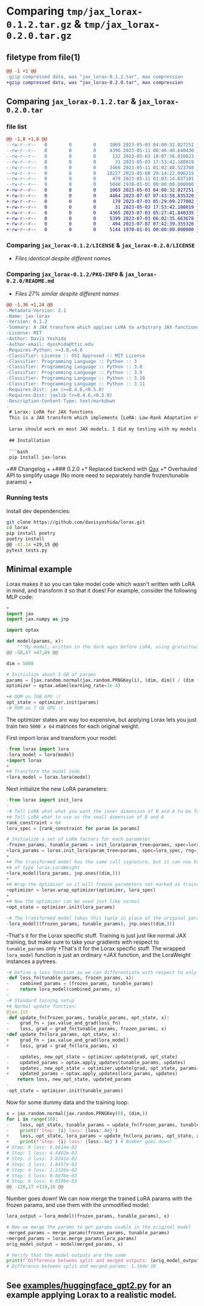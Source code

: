# Comparing `tmp/jax_lorax-0.1.2.tar.gz` & `tmp/jax_lorax-0.2.0.tar.gz`

## filetype from file(1)

```diff
@@ -1 +1 @@
-gzip compressed data, was "jax_lorax-0.1.2.tar", max compression
+gzip compressed data, was "jax_lorax-0.2.0.tar", max compression
```

## Comparing `jax_lorax-0.1.2.tar` & `jax_lorax-0.2.0.tar`

### file list

```diff
@@ -1,8 +1,8 @@
--rw-r--r--   0        0        0     1069 2023-05-03 04:00:32.027251 jax_lorax-0.1.2/LICENSE
--rw-r--r--   0        0        0     4396 2023-05-11 00:46:40.640430 jax_lorax-0.1.2/README.md
--rw-r--r--   0        0        0      132 2023-05-03 18:07:36.010823 jax_lorax-0.1.2/lorax/__init__.py
--rw-r--r--   0        0        0       31 2023-05-03 17:53:42.180819 jax_lorax-0.1.2/lorax/constants.py
--rw-r--r--   0        0        0     3466 2023-05-11 01:02:48.523768 jax_lorax-0.1.2/lorax/helpers.py
--rw-r--r--   0        0        0    10227 2023-05-08 20:14:22.096215 jax_lorax-0.1.2/lorax/transform.py
--rw-r--r--   0        0        0      479 2023-05-11 01:03:14.837101 jax_lorax-0.1.2/pyproject.toml
--rw-r--r--   0        0        0     5040 1970-01-01 00:00:00.000000 jax_lorax-0.1.2/PKG-INFO
+-rw-r--r--   0        0        0     1069 2023-05-03 04:00:32.027251 jax_lorax-0.2.0/LICENSE
+-rw-r--r--   0        0        0     4464 2023-07-07 07:43:58.835320 jax_lorax-0.2.0/README.md
+-rw-r--r--   0        0        0      179 2023-07-03 05:29:09.277002 jax_lorax-0.2.0/lorax/__init__.py
+-rw-r--r--   0        0        0       31 2023-05-03 17:53:42.180819 jax_lorax-0.2.0/lorax/constants.py
+-rw-r--r--   0        0        0     4365 2023-07-03 05:27:41.840335 jax_lorax-0.2.0/lorax/helpers.py
+-rw-r--r--   0        0        0     5399 2023-07-03 06:02:35.663678 jax_lorax-0.2.0/lorax/transform.py
+-rw-r--r--   0        0        0      494 2023-07-07 07:42:39.355320 jax_lorax-0.2.0/pyproject.toml
+-rw-r--r--   0        0        0     5144 1970-01-01 00:00:00.000000 jax_lorax-0.2.0/PKG-INFO
```

### Comparing `jax_lorax-0.1.2/LICENSE` & `jax_lorax-0.2.0/LICENSE`

 * *Files identical despite different names*

### Comparing `jax_lorax-0.1.2/PKG-INFO` & `jax_lorax-0.2.0/README.md`

 * *Files 27% similar despite different names*

```diff
@@ -1,36 +1,24 @@
-Metadata-Version: 2.1
-Name: jax-lorax
-Version: 0.1.2
-Summary: A JAX transform which applies LoRA to arbitrary JAX functions/models
-License: MIT
-Author: Davis Yoshida
-Author-email: dyoshida@ttic.edu
-Requires-Python: >=3.8,<4.0
-Classifier: License :: OSI Approved :: MIT License
-Classifier: Programming Language :: Python :: 3
-Classifier: Programming Language :: Python :: 3.8
-Classifier: Programming Language :: Python :: 3.9
-Classifier: Programming Language :: Python :: 3.10
-Classifier: Programming Language :: Python :: 3.11
-Requires-Dist: jax (>=0.4.6,<0.5.0)
-Requires-Dist: jaxlib (>=0.4.6,<0.5.0)
-Description-Content-Type: text/markdown
-
 # Lorax: LoRA for JAX functions
 This is a JAX transform which implements [LoRA: Low-Rank Adaptation of Large Language Models](https://arxiv.org/abs/2106.09685). LoRA replaces operations like `Wx` with `(W + BA)x` where `A` and `B` are skinny rectangular matrices. You can then train only `A` and `B`, and leave `W` frozen, which dramatically reduces the amount of memory needed for things like optimizer states.
 
 Lorax should work on most JAX models. I did my testing with my models which use Haiku, and you can find an example of applying it to a HuggingFace Flax model in the [examples directory(examples/).
 
 ## Installation 
 
 ```bash
 pip install jax-lorax
 ```
 
+## Changelog
+
+### 0.2.0
+* Replaced backend with [Qax](https://github.com/davisyoshida/qax)
+* Overhauled API to simplify usage (No more need to separately handle frozen/tunable params)
+
 ### Running tests
 Install dev dependencies:
 ```bash
 git clone https://github.com/davisyoshida/lorax.git
 cd lorax
 pip install poetry
 poetry install
@@ -41,14 +29,15 @@
 pytest tests.py
 ```
 
 ## Minimal example
 Lorax makes it so you can take model code which wasn't written with LoRA in mind, and transform it so that it does! For example, consider the following MLP code:
 
 ```python
+
 import jax
 import jax.numpy as jnp
 
 import optax
 
 def model(params, x):
     """My model, written in the dark ages before LoRA, using gratuitous amounts of VRAM when trained"""
@@ -58,67 +47,69 @@
 
 dim = 5000
 
 # Initialize about 3 GB of params
 params = [jax.random.normal(jax.random.PRNGKey(i), (dim, dim)) / (dim ** 0.5) for i in range(30)]
 optimizer = optax.adam(learning_rate=3e-4)
 
+# OOM on 7GB GPU :(
 opt_state = optimizer.init(params)
-# OOM on 7 GB GPU :(
 ```
 
 The optimizer states are way too expensive, but applying Lorax lets you just train two `5000 x 64` matrices for each original weight.
 
 First import lorax and transform your model:
 ```python
-from lorax import lora
-lora_model = lora(model)
+import lorax
+
+# Transform the model code
+lora_model = lorax.lora(model)
 ```
 
 Next initialize the new LoRA parameters:
 ```python
-from lorax import init_lora
-
-# Tell LoRA what what you want the inner dimension of B and A to be for each parameter
+# Tell LoRA what to use as the small dimension of B and A
 rank_constraint = 64
 lora_spec = [rank_constraint for param in params]
 
 # Initialize a set of LoRA factors for each parameter
-frozen_params, tunable_params = init_lora(param_tree=params, spec=lora_spec, rng=jax.random.PRNGKey(0))
+lora_params = lorax.init_lora(param_tree=params, spec=lora_spec, rng=jax.random.PRNGKey(0))
+
+# The transformed model has the same call signature, but it can now handle parameters
+# of type lorax.LoraWeight
+lora_model(lora_params, jnp.ones((dim,)))
+
+# Wrap the optimizer so it will freeze parameters not marked as trainable by the spec
+optimizer = lorax.wrap_optimizer(optimizer, lora_spec)
+
+# Now the optimizer can be used just like normal
+opt_state = optimizer.init(lora_params)
 
-# The transformed model takes this tuple in place of the original params
-lora_model((frozen_params, tunable_params), jnp.ones((dim,)))
 ```
 
-That's it for the Lorax specific stuff. Training is just just like normal JAX training, but make sure to take your gradients with respect to `tunable_params` only
+That's it for the Lorax specific stuff. The wrapped `lora_model` function is just an ordinary
+JAX function, and the LoraWeight instances a pytrees.
 ```python
-# Define a loss function so we can differentiate with respect to only the tunable params
-def loss_fn(tunable_params, frozen_params, x):
-    combined_params = (frozen_params, tunable_params)
-    return lora_model(combined_params, x)
-
-# Standard taining setup
+# Normal update function:
 @jax.jit
-def update_fn(frozen_params, tunable_params, opt_state, x):
-    grad_fn = jax.value_and_grad(loss_fn)
-    loss, grad = grad_fn(tunable_params, frozen_params, x)
+def update_fn(lora_params, opt_state, x):
+    grad_fn = jax.value_and_grad(lora_model)
+    loss, grad = grad_fn(lora_params, x)
 
-    updates, new_opt_state = optimizer.update(grad, opt_state)
-    updated_params = optax.apply_updates(tunable_params, updates)
+    updates, new_opt_state = optimizer.update(grad, opt_state, params=lora_params)
+    updated_params = optax.apply_updates(lora_params, updates)
     return loss, new_opt_state, updated_params
-    
-opt_state = optimizer.init(tunable_params)
 ```
 
 Now for some dummy data and the training loop:
 ```python
 x = jax.random.normal(jax.random.PRNGKey(0), (dim,))
 for i in range(10):
-    loss, opt_state, tunable_params = update_fn(frozen_params, tunable_params, opt_state, x)
-    print(f'Step: {i} loss: {loss:.4e}')
+    loss, opt_state, lora_params = update_fn(lora_params, opt_state, x)
+    print(f'Step: {i} loss: {loss:.4e}') # Number goes down!
 # Step: 0 loss: 6.6614e-02
 # Step: 1 loss: 4.4402e-02
 # Step: 2 loss: 3.0241e-02
 # Step: 3 loss: 1.8457e-02
 # Step: 4 loss: 1.2326e-02
 # Step: 5 loss: 8.8878e-03
 # Step: 6 loss: 6.0599e-03
@@ -128,17 +119,16 @@
 ```
 
 Number goes down! We can now merge the trained LoRA params with the frozen params, and use them with the unmodified model:
 ```python
 lora_output = lora_model((frozen_params, tunable_params), x)
 
 # Now we merge the params to get params usable in the original model
-merged_params = merge_params(frozen_params, tunable_params)
+merged_params = lorax.merge_params(lora_params)
 orig_model_output = model(merged_params, x)
 
 # Verify that the model outputs are the same
 print(f'Difference between split and merged outputs: {orig_model_output - lora_output:.3e}')
 # Difference between split and merged params: 1.164e-10
 ```
 
 See [examples/huggingface_gpt2.py](examples/huggingface_gpt2.py) for an example applying Lorax to a realistic model.
-
```

